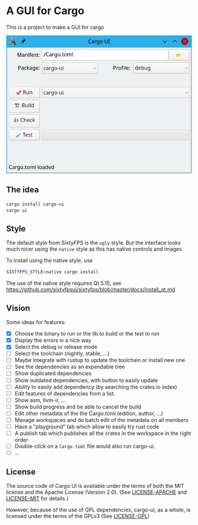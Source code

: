 # A GUI for Cargo

This is a project to make a GUI for cargo

![Screenshot](screenshot_main.png)

## The idea

```sh
cargo install cargo-ui
cargo ui
```

## Style

The default style from SixtyFPS is the `ugly` style. But the interface looks much
nicer using the `native` style as this has native controls and images.

To install using the native style, use

```sh
SIXTYFPS_STYLE=native cargo install
```

The use of the native style requires Qt 5.15, see https://github.com/sixtyfpsui/sixtyfps/blob/master/docs/install_qt.md


## Vision

Some ideas for features:

 - [x] Choose the binary to run or the lib to build or the test to run
 - [x] Display the errors in a nice way
 - [x] Select the debug or release mode
 - [ ] Select the toolchain (nightly, stable, ...)
 - [ ] Maybe integrate with rustup to update the toolchain or install new one
 - [ ] See the dependencies as an expendable tree
 - [ ] Show duplicated dependencies
 - [ ] Show outdated dependencies, with button to easily update
 - [ ] Ability to easily add dependency (by searching the crates.io index)
 - [ ] Edit features of dependencies from a list.
 - [ ] Show asm, llvm-ir, ...
 - [ ] Show build progress and be able to cancel the build
 - [ ] Edit other metadata of the the Cargo.toml (edition, author, ...)
 - [ ] Manage workspaces and do batch edit of the metadata on all members
 - [ ] Have a "playground" tab which allow to easily try rust code
 - [ ] A publish tab which publishes all the crates in the workspace in the right order
 - [ ] Double-click on a `Cargo.toml` file would also run cargo-ui.
 - [ ] ...

## License

The source code of Cargo UI is available under the terms of both the MIT license
and the Apache License (Version 2.0).
(See [LICENSE-APACHE](LICENSE-APACHE) and [LICENSE-MIT](LICENSE-MIT) for details.)

However, because of the use of GPL dependencies, cargo-ui, as a whole, is licensed
under the terms of the GPLv3 (See [LICENSE-GPL](LICENSE-GPL))
